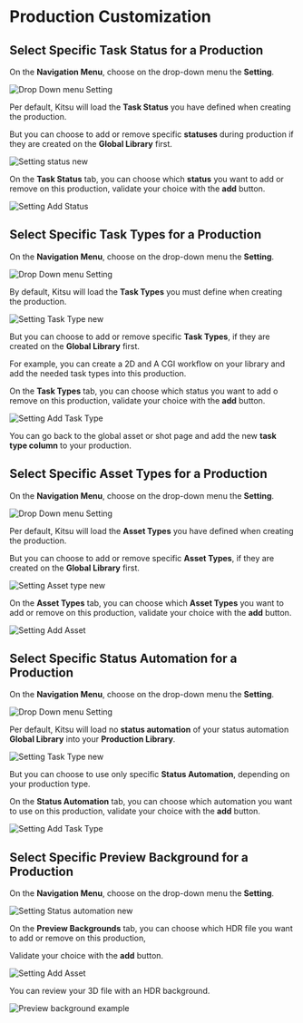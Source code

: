 # Production Customization

## Select Specific Task Status for a Production


On the **Navigation Menu**, choose on the drop-down menu the **Setting**. 

![Drop Down menu Setting](../img/getting-started/drop_down_menu_setting.png)

Per default, Kitsu will load the **Task Status** you have defined when creating the production.

But you can choose to add or remove specific **statuses** during production if they are created on the **Global Library** first.

![Setting status new](../img/getting-started/setting_status_new.png)

On the **Task Status** tab, you can choose which **status** you want to add or remove on this production, 
validate your choice with the **add** button.


![Setting Add Status](../img/getting-started/setting_status_add.png)


## Select Specific Task Types for a Production

On the **Navigation Menu**, choose on the drop-down menu the **Setting**.

![Drop Down menu Setting](../img/getting-started/drop_down_menu_setting.png)

By default, Kitsu will load the **Task Types** you must define when creating the production.

![Setting Task Type new](../img/getting-started/setting_task_new.png)

But you can choose to add or remove specific **Task Types**, if they are created on the **Global Library** first.

For example, you can create a 2D and A CGI workflow on your library and add the needed task types into this production.


On the **Task Types** tab, you can choose which status you want to add o remove on this production, 
validate your choice with the **add** button.


![Setting Add Task Type](../img/getting-started/setting_task_add.png)

You can go back to the global asset or shot page and add the new **task type column** to your production.


## Select Specific Asset Types for a Production

On the **Navigation Menu**, choose on the drop-down menu the **Setting**.

![Drop Down menu Setting](../img/getting-started/drop_down_menu_setting.png)

Per default, Kitsu will load the **Asset Types** you have defined when creating the production.

But you can choose to add or remove specific **Asset Types**, if they are created on the **Global Library** first.

![Setting Asset type new](../img/getting-started/setting_asset_new.png)

On the **Asset Types** tab, you can choose which **Asset Types** you want to add or remove on this production, 
validate your choice with the **add** button.

![Setting Add Asset](../img/getting-started/setting_asset_add.png)


## Select Specific Status Automation for a Production

On the **Navigation Menu**, choose on the drop-down menu the **Setting**.

![Drop Down menu Setting](../img/getting-started/drop_down_menu_setting.png)

Per default, Kitsu will load no **status automation** of your 
status automation **Global Library** into your **Production Library**.

![Setting Task Type new](../img/getting-started/setting_auto_new.png)

But you can choose to use only specific **Status Automation**, depending on your production type.


On the **Status Automation** tab, you can choose which automation you want to use on this production, 
validate your choice with the **add** button.


![Setting Add Task Type](../img/getting-started/setting_auto_add.png)


## Select Specific Preview Background for a Production

On the **Navigation Menu**, choose on the drop-down menu the **Setting**.

![Setting Status automation new](../img/getting-started/preview_background_setting.png)

On the **Preview Backgrounds** tab, you can choose which HDR file you want to add or remove on this production,

Validate your choice with the **add** button.

![Setting Add Asset](../img/getting-started/preview_background_setting_filled.png)

You can review your 3D file with an HDR background.

![Preview background example](../img/getting-started/preview_background_example.png)